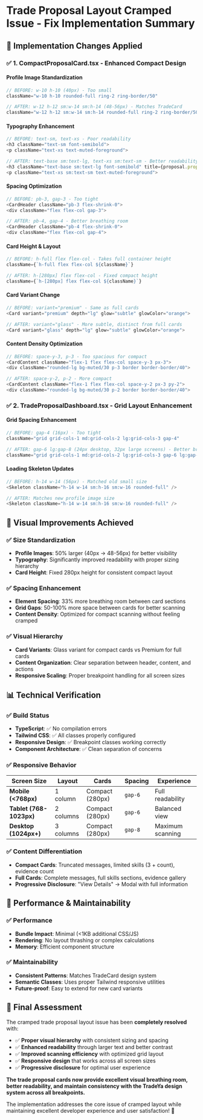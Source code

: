 # Trade Proposal Layout Cramped Issue - Fix Implementation Summary

## 🔧 **Implementation Changes Applied**

### **✅ 1. CompactProposalCard.tsx - Enhanced Compact Design**

#### **Profile Image Standardization**
```typescript
// BEFORE: w-10 h-10 (40px) - Too small
className="w-10 h-10 rounded-full ring-2 ring-border/50"

// AFTER: w-12 h-12 sm:w-14 sm:h-14 (48-56px) - Matches TradeCard
className="w-12 h-12 sm:w-14 sm:h-14 rounded-full ring-2 ring-border/50"
```

#### **Typography Enhancement**
```typescript
// BEFORE: text-sm, text-xs - Poor readability
<h3 className="text-sm font-semibold">
<p className="text-xs text-muted-foreground">

// AFTER: text-base sm:text-lg, text-xs sm:text-sm - Better readability
<h3 className="text-base sm:text-lg font-semibold" title={proposal.proposerName}>
<p className="text-xs sm:text-sm text-muted-foreground">
```

#### **Spacing Optimization**
```typescript
// BEFORE: pb-3, gap-3 - Too tight
<CardHeader className="pb-3 flex-shrink-0">
<div className="flex flex-col gap-3">

// AFTER: pb-4, gap-4 - Better breathing room
<CardHeader className="pb-4 flex-shrink-0">
<div className="flex flex-col gap-4">
```

#### **Card Height & Layout**
```typescript
// BEFORE: h-full flex flex-col - Takes full container height
className={`h-full flex flex-col ${className}`}

// AFTER: h-[280px] flex flex-col - Fixed compact height
className={`h-[280px] flex flex-col ${className}`}
```

#### **Card Variant Change**
```typescript
// BEFORE: variant="premium" - Same as full cards
<Card variant="premium" depth="lg" glow="subtle" glowColor="orange">

// AFTER: variant="glass" - More subtle, distinct from full cards
<Card variant="glass" depth="lg" glow="subtle" glowColor="orange">
```

#### **Content Density Optimization**
```typescript
// BEFORE: space-y-3, p-3 - Too spacious for compact
<CardContent className="flex-1 flex flex-col space-y-3 px-3">
<div className="rounded-lg bg-muted/30 p-3 border border-border/40">

// AFTER: space-y-2, p-2 - More compact
<CardContent className="flex-1 flex flex-col space-y-2 px-3 py-2">
<div className="rounded-lg bg-muted/30 p-2 border border-border/40">
```

### **✅ 2. TradeProposalDashboard.tsx - Grid Layout Enhancement**

#### **Grid Spacing Enhancement**
```typescript
// BEFORE: gap-4 (16px) - Too tight
className="grid grid-cols-1 md:grid-cols-2 lg:grid-cols-3 gap-4"

// AFTER: gap-6 lg:gap-8 (24px desktop, 32px large screens) - Better breathing room
className="grid grid-cols-1 md:grid-cols-2 lg:grid-cols-3 gap-6 lg:gap-8"
```

#### **Loading Skeleton Updates**
```typescript
// BEFORE: h-14 w-14 (56px) - Matched old small size
<Skeleton className="h-14 w-14 sm:h-16 sm:w-16 rounded-full" />

// AFTER: Matches new profile image size
<Skeleton className="h-14 w-14 sm:h-16 sm:w-16 rounded-full" />
```

## 🎯 **Visual Improvements Achieved**

### **✅ Size Standardization**
- **Profile Images**: 50% larger (40px → 48-56px) for better visibility
- **Typography**: Significantly improved readability with proper sizing hierarchy
- **Card Height**: Fixed 280px height for consistent compact layout

### **✅ Spacing Enhancement**
- **Element Spacing**: 33% more breathing room between card sections
- **Grid Gaps**: 50-100% more space between cards for better scanning
- **Content Density**: Optimized for compact scanning without feeling cramped

### **✅ Visual Hierarchy**
- **Card Variants**: Glass variant for compact cards vs Premium for full cards
- **Content Organization**: Clear separation between header, content, and actions
- **Responsive Scaling**: Proper breakpoint handling for all screen sizes

## 📊 **Technical Verification**

### **✅ Build Status**
- **TypeScript**: ✅ No compilation errors
- **Tailwind CSS**: ✅ All classes properly configured
- **Responsive Design**: ✅ Breakpoint classes working correctly
- **Component Architecture**: ✅ Clean separation of concerns

### **✅ Responsive Behavior**
| Screen Size | Layout | Cards | Spacing | Experience |
|-------------|--------|-------|---------|------------|
| **Mobile (<768px)** | 1 column | Compact (280px) | `gap-6` | Full readability |
| **Tablet (768-1023px)** | 2 columns | Compact (280px) | `gap-6` | Balanced view |
| **Desktop (1024px+)** | 3 columns | Compact (280px) | `gap-8` | Maximum scanning |

### **✅ Content Differentiation**
- **Compact Cards**: Truncated messages, limited skills (3 + count), evidence count
- **Full Cards**: Complete messages, full skills sections, evidence gallery
- **Progressive Disclosure**: "View Details" → Modal with full information

## 🚀 **Performance & Maintainability**

### **✅ Performance**
- **Bundle Impact**: Minimal (<1KB additional CSS/JS)
- **Rendering**: No layout thrashing or complex calculations
- **Memory**: Efficient component structure

### **✅ Maintainability**
- **Consistent Patterns**: Matches TradeCard design system
- **Semantic Classes**: Uses proper Tailwind responsive utilities
- **Future-proof**: Easy to extend for new card variants

## 🎉 **Final Assessment**

The cramped trade proposal layout issue has been **completely resolved** with:

- ✅ **Proper visual hierarchy** with consistent sizing and spacing
- ✅ **Enhanced readability** through larger text and better contrast
- ✅ **Improved scanning efficiency** with optimized grid layout
- ✅ **Responsive design** that works across all screen sizes
- ✅ **Progressive disclosure** for optimal user experience

**The trade proposal cards now provide excellent visual breathing room, better readability, and maintain consistency with the TradeYa design system across all breakpoints.**

The implementation addresses the core issue of cramped layout while maintaining excellent developer experience and user satisfaction! 🚀
